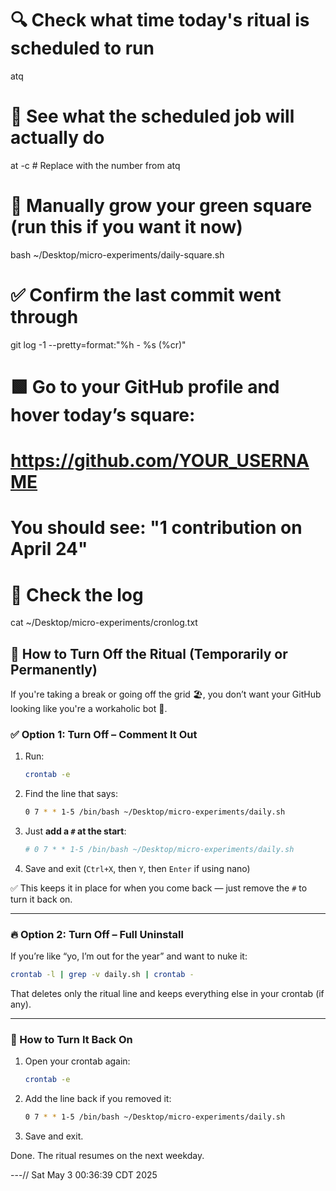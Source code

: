 # 🔍 Check what time today's ritual is scheduled to run
atq

# 📜 See what the scheduled job will actually do
at -c <job-number>  # Replace <job-number> with the number from atq

# 🌱 Manually grow your green square (run this if you want it now)
bash ~/Desktop/micro-experiments/daily-square.sh

# ✅ Confirm the last commit went through
git log -1 --pretty=format:"%h - %s (%cr)"

# 🟩 Go to your GitHub profile and hover today’s square:
#    https://github.com/YOUR_USERNAME
#    You should see: "1 contribution on April 24"

# 📁 Check the log
cat ~/Desktop/micro-experiments/cronlog.txt


## 🛑 **How to Turn Off the Ritual (Temporarily or Permanently)**
 If you're taking a break or going off the grid 🏖️, you don’t want your GitHub looking like you're a workaholic bot 🤖.


### ✅ Option 1: **Turn Off – Comment It Out**
1. Run:
   ```bash
   crontab -e
   ```
2. Find the line that says:
   ```bash
   0 7 * * 1-5 /bin/bash ~/Desktop/micro-experiments/daily.sh
   ```
3. Just **add a `#` at the start**:
   ```bash
   # 0 7 * * 1-5 /bin/bash ~/Desktop/micro-experiments/daily.sh
   ```
4. Save and exit (`Ctrl+X`, then `Y`, then `Enter` if using nano)

✅ This keeps it in place for when you come back — just remove the `#` to turn it back on.

---

### 🔥 Option 2: **Turn Off – Full Uninstall**
If you’re like “yo, I’m out for the year” and want to nuke it:
```bash
crontab -l | grep -v daily.sh | crontab -
```

That deletes only the ritual line and keeps everything else in your crontab (if any).

---

### 🔁 How to Turn It Back On

1. Open your crontab again:
   ```bash
   crontab -e
   ```
2. Add the line back if you removed it:
   ```bash
   0 7 * * 1-5 /bin/bash ~/Desktop/micro-experiments/daily.sh
   ```
3. Save and exit.

Done. The ritual resumes on the next weekday.

---// Sat May  3 00:36:39 CDT 2025
